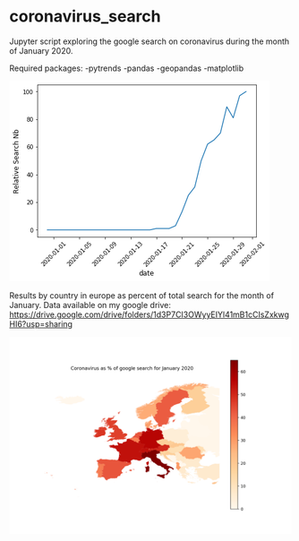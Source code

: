 # coronavirus_search

Jupyter script exploring the google search on coronavirus during the month of January 2020.

Required packages:
-pytrends
-pandas
-geopandas
-matplotlib


![](graph.png)


Results by country in europe as percent of total search for the month of January.
Data available on my google drive:
https://drive.google.com/drive/folders/1d3P7CI3OWyyEIYl41mB1cCIsZxkwgHI6?usp=sharing

![](europe_coronavirus_search.png)
